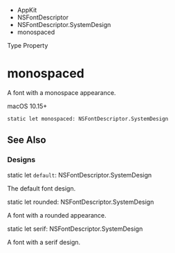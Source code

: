 

- AppKit
- NSFontDescriptor
- NSFontDescriptor.SystemDesign
-  monospaced 

Type Property

# monospaced

A font with a monospace appearance.

macOS 10.15+

``` source
static let monospaced: NSFontDescriptor.SystemDesign
```

## See Also

### Designs

static let `default`: NSFontDescriptor.SystemDesign

The default font design.

static let rounded: NSFontDescriptor.SystemDesign

A font with a rounded appearance.

static let serif: NSFontDescriptor.SystemDesign

A font with a serif design.

